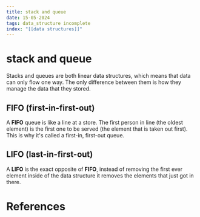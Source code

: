 ```yaml
---
title: stack and queue
date: 15-05-2024
tags: data_structure incomplete
index: "[[data structures]]"
---
```


# stack and queue
Stacks and queues are both linear data structures, which means that data can only flow one way. The only difference between them is how they manage the data that they stored.
## FIFO (first-in-first-out)
A **FIFO** queue is like a line at a store. The first person in line (the oldest element) is the first one to be served (the element that is taken out first). This is why it's called a first-in, first-out queue.
## LIFO (last-in-first-out)
A **LIFO** is the exact opposite of **FIFO**, instead of removing the first ever element inside of the data structure it removes the elements that just got in there.
# References